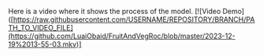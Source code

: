 Here is a video where it shows the process of the  model. 
[![Video Demo]([https://raw.githubusercontent.com/USERNAME/REPOSITORY/BRANCH/PATH_TO_VIDEO_FILE](https://github.com/LuaiObaid/FruitAndVegRoc/blob/master/2023-12-19%2013-55-03.mkv)]


